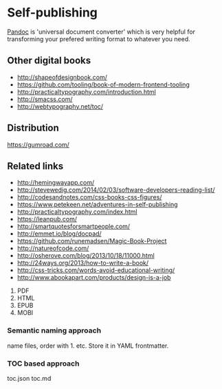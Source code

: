 # Self-publishing

[Pandoc](http://johnmacfarlane.net/pandoc/) is 'universal document converter' which is very helpful for transforming your prefered writing format to whatever you need.

## Other digital books

- http://shapeofdesignbook.com/
- https://github.com/tooling/book-of-modern-frontend-tooling
- http://practicaltypography.com/introduction.html
- http://smacss.com/
- http://webtypography.net/toc/

## Distribution

https://gumroad.com/

## Related links

- http://hemingwayapp.com/
- http://stevewedig.com/2014/02/03/software-developers-reading-list/
- http://codesandnotes.com/css-books-css-figures/
- https://www.petekeen.net/adventures-in-self-publishing
- http://practicaltypography.com/index.html
- https://leanpub.com/
- http://smartquotesforsmartpeople.com/
- http://emmet.io/blog/docpad/
- https://github.com/runemadsen/Magic-Book-Project
- http://natureofcode.com/
- http://osherove.com/blog/2013/10/18/11000.html
- http://24ways.org/2013/how-to-write-a-book/
- http://css-tricks.com/words-avoid-educational-writing/
- http://www.abookapart.com/products/design-is-a-job

1. PDF
2. HTML
3. EPUB
4. MOBI

### Semantic naming approach
name files, order with 1. etc. Store it in YAML frontmatter.

### TOC based approach
toc.json toc.md

